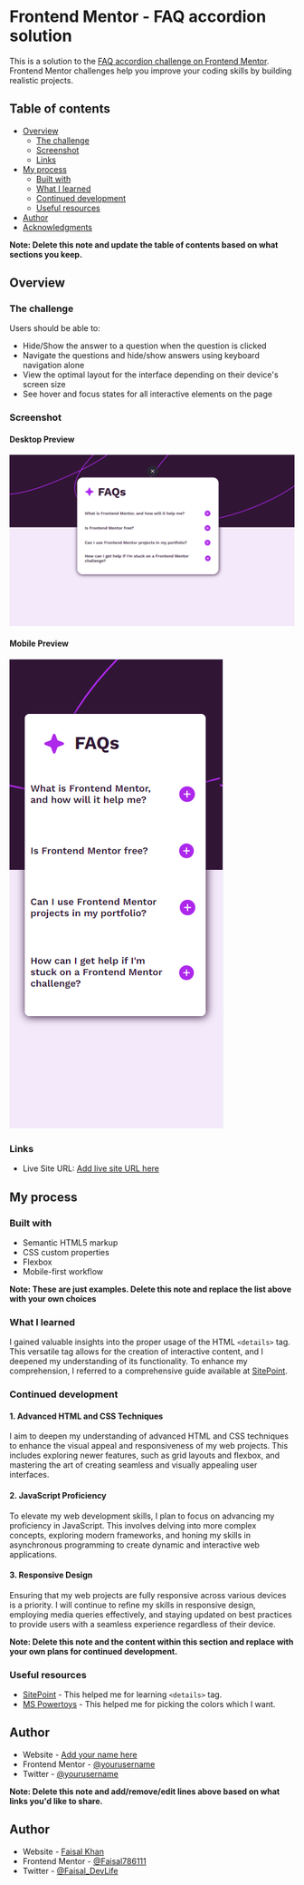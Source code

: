 # Frontend Mentor - FAQ accordion solution

This is a solution to the [FAQ accordion challenge on Frontend Mentor](https://www.frontendmentor.io/challenges/faq-accordion-wyfFdeBwBz). Frontend Mentor challenges help you improve your coding skills by building realistic projects. 

## Table of contents

- [Overview](#overview)
  - [The challenge](#the-challenge)
  - [Screenshot](#screenshot)
  - [Links](#links)
- [My process](#my-process)
  - [Built with](#built-with)
  - [What I learned](#what-i-learned)
  - [Continued development](#continued-development)
  - [Useful resources](#useful-resources)
- [Author](#author)
- [Acknowledgments](#acknowledgments)

**Note: Delete this note and update the table of contents based on what sections you keep.**

## Overview

### The challenge

Users should be able to:

- Hide/Show the answer to a question when the question is clicked
- Navigate the questions and hide/show answers using keyboard navigation alone
- View the optimal layout for the interface depending on their device's screen size
- See hover and focus states for all interactive elements on the page

### Screenshot
#### Desktop Preview 
![alt text](assets/image.png)

#### Mobile Preview

![alt text](assets/image-1.png)

### Links

- Live Site URL: [Add live site URL here](https://your-live-site-url.com)

## My process

### Built with

- Semantic HTML5 markup
- CSS custom properties
- Flexbox
- Mobile-first workflow

**Note: These are just examples. Delete this note and replace the list above with your own choices**

### What I learned


I gained valuable insights into the proper usage of the HTML `<details>` tag. This versatile tag allows for the creation of interactive content, and I deepened my understanding of its functionality. To enhance my comprehension, I referred to a comprehensive guide available at [SitePoint](https://www.sitepoint.com/style-html-details-element/).


### Continued development

#### 1. **Advanced HTML and CSS Techniques**

I aim to deepen my understanding of advanced HTML and CSS techniques to enhance the visual appeal and responsiveness of my web projects. This includes exploring newer features, such as grid layouts and flexbox, and mastering the art of creating seamless and visually appealing user interfaces.

#### 2. **JavaScript Proficiency**

To elevate my web development skills, I plan to focus on advancing my proficiency in JavaScript. This involves delving into more complex concepts, exploring modern frameworks, and honing my skills in asynchronous programming to create dynamic and interactive web applications.

#### 3. **Responsive Design**

Ensuring that my web projects are fully responsive across various devices is a priority. I will continue to refine my skills in responsive design, employing media queries effectively, and staying updated on best practices to provide users with a seamless experience regardless of their device.


**Note: Delete this note and the content within this section and replace with your own plans for continued development.**

### Useful resources

- [SitePoint](https://www.sitepoint.com/style-html-details-element/) - This helped me for learning `<details>` tag.
- [MS Powertoys](https://learn.microsoft.com/en-us/windows/powertoys/) - This helped me for picking the colors which I want. 
## Author

- Website - [Add your name here](https://www.your-site.com)
- Frontend Mentor - [@yourusername](https://www.frontendmentor.io/profile/yourusername)
- Twitter - [@yourusername](https://www.twitter.com/yourusername)

**Note: Delete this note and add/remove/edit lines above based on what links you'd like to share.**

## Author

- Website - [Faisal Khan](https://faisal786111.github.io/Grid-system/)
- Frontend Mentor - [@Faisal786111](https://www.frontendmentor.io/profile/Faisal786111)
- Twitter - [@Faisal_DevLife](https://twitter.com/Faisal_DevLife)